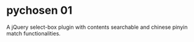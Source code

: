 # pychosen 01
A jQuery select-box plugin with contents searchable and chinese pinyin match functionalities.
